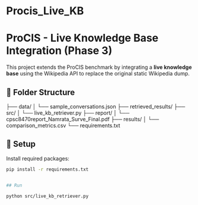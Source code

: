 # Procis_Live_KB

# ProCIS - Live Knowledge Base Integration (Phase 3)

This project extends the ProCIS benchmark by integrating a **live knowledge base** using the Wikipedia API to replace the original static Wikipedia dump.

## 📁 Folder Structure

├── data/ │ └── sample_conversations.json ├── retrieved_results/ ├── src/ │ └── live_kb_retriever.py ├── report/ │ └── cpsc8470report_Namrata_Surve_Final.pdf ├── results/ │ └── comparison_metrics.csv └── requirements.txt

## 📌 Setup

Install required packages:
```bash
pip install -r requirements.txt


## Run

python src/live_kb_retriever.py
